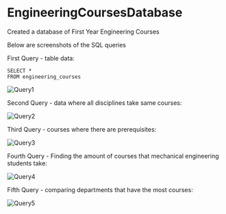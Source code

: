 # EngineeringCoursesDatabase

Created a database of First Year Engineering Courses

Below are screenshots of the SQL queries

First Query - table data:
```
SELECT *
FROM engineering_courses
```
![Query1](https://user-images.githubusercontent.com/104281046/183228563-88d4ff76-0a82-44c0-bfb4-bf5b42e759d2.png)

Second Query - data where all disciplines take same courses:

![Query2](https://user-images.githubusercontent.com/104281046/183228473-f97c09b1-3ad7-4099-a2a2-587ad5b149e0.png)


Third Query - courses where there are prerequisites:

![Query3](https://user-images.githubusercontent.com/104281046/183228485-27473d4f-0d45-490c-af5c-4d6bdf677da2.png)

Fourth Query - Finding the amount of courses that mechanical engineering students take:

![Query4](https://user-images.githubusercontent.com/104281046/183228506-31e3fb89-dd42-45e1-b07a-0a5b8e74e532.png)



Fifth Query - comparing departments that have the most courses:

![Query5](https://user-images.githubusercontent.com/104281046/183228379-37927075-c107-4478-81e5-606ffdc17820.png)
